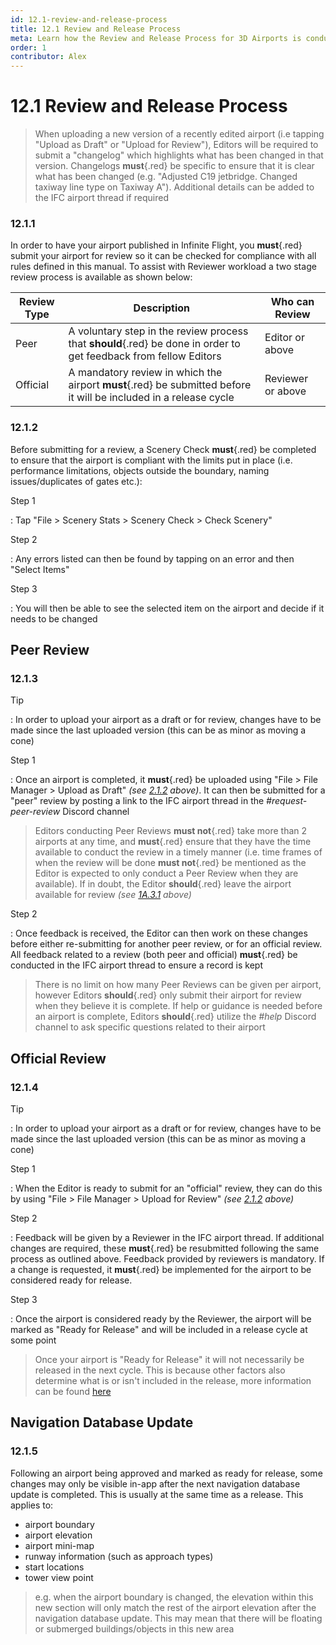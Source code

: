 ```yaml
---
id: 12.1-review-and-release-process
title: 12.1 Review and Release Process
meta: Learn how the Review and Release Process for 3D Airports is conducted within Infinite Flight.
order: 1
contributor: Alex
---
```




# 12.1 Review and Release Process



> When uploading a new version of a recently edited airport (i.e tapping "Upload as Draft" or "Upload for Review"), Editors will be required to submit a "changelog" which highlights what has been changed in that version. Changelogs **must**{.red} be specific to ensure that it is clear what has been changed (e.g. "Adjusted C19 jetbridge. Changed taxiway line type on Taxiway A"). Additional details can be added to the IFC airport thread if required 



### 12.1.1

In order to have your airport published in Infinite Flight, you **must**{.red} submit your airport for review so it can be checked for compliance with all rules defined in this manual. To assist with Reviewer workload a two stage review process is available as shown below:



| Review Type | Description                                                  | Who can Review    |
| ----------- | ------------------------------------------------------------ | ----------------- |
| Peer        | A voluntary step in the review process that **should**{.red} be done in order to get feedback from fellow Editors | Editor or above   |
| Official    | A mandatory review in which the airport **must**{.red} be submitted before it will be included in a release cycle | Reviewer or above |



### 12.1.2

Before submitting for a review, a Scenery Check **must**{.red} be completed to ensure that the airport is compliant with the limits put in place (i.e. performance limitations, objects outside the boundary, naming issues/duplicates of gates etc.):



Step 1

: Tap "File > Scenery Stats > Scenery Check > Check Scenery"



Step 2

: Any errors listed can then be found by tapping on an error and then "Select Items"



Step 3

: You will then be able to see the selected item on the airport and decide if it needs to be changed



## Peer Review 

### 12.1.3

Tip

: In order to upload your airport as a draft or for review, changes have to be made since the last uploaded version (this can be as minor as moving a cone)



Step 1

: Once an airport is completed, it **must**{.red} be uploaded using "File > File Manager > Upload as Draft" *(see [2.1.2](/guide/scenery-editor-manual/2.-user-interface/2.1-editor-screen#2.1.2) above)*. It can then be submitted for a "peer" review by posting a link to the IFC airport thread in the *#request-peer-review* Discord channel



> Editors conducting Peer Reviews **must not**{.red} take more than 2 airports at any time, and **must**{.red} ensure that they have the time available to conduct the review in a timely manner (i.e. time frames of when the review will be done **must not**{.red} be mentioned as the Editor is expected to only conduct a Peer Review when they are available). If in doubt, the Editor **should**{.red} leave the airport available for review *(see [1A.3.1](/guide/scenery-editor-manual/1a.-administration/1a.3-editor-rules#1a.3.1) above)*



Step 2

: Once feedback is received, the Editor can then work on these changes before either re-submitting for another peer review, or for an official review. All feedback related to a review (both peer and official) **must**{.red} be conducted in the IFC airport thread to ensure a record is kept



> There is no limit on how many Peer Reviews can be given per airport, however Editors **should**{.red} only submit their airport for review when they believe it is complete. If help or guidance is needed before an airport is complete, Editors **should**{.red} utilize the *#help* Discord channel to ask specific questions related to their airport



## Official Review

### 12.1.4

Tip

: In order to upload your airport as a draft or for review, changes have to be made since the last uploaded version (this can be as minor as moving a cone)



Step 1

: When the Editor is ready to submit for an "official" review, they can do this by using "File > File Manager > Upload for Review" *(see [2.1.2](/guide/scenery-editor-manual/2.-user-interface/2.1-editor-screen#2.1.2) above)*



Step 2

: Feedback will be given by a Reviewer in the IFC airport thread. If additional changes are required, these **must**{.red} be resubmitted following the same process as outlined above. Feedback provided by reviewers is mandatory. If a change is requested, it **must**{.red} be implemented for the airport to be considered ready for release.



Step 3

: Once the airport is considered ready by the Reviewer, the airport will be marked as "Ready for Release" and will be included in a release cycle at some point



> Once your airport is "Ready for Release" it will not necessarily be released in the next cycle. This is because other factors also determine what is or isn't included in the release, more information can be found [here](https://community.infiniteflight.com/t/airport-releases/653276)



## Navigation Database Update

### 12.1.5

Following an airport being approved and marked as ready for release, some changes may only be visible in-app after the next navigation database update is completed. This is usually at the same time as a release. This applies to:



- airport boundary
- airport elevation
- airport mini-map
- runway information (such as approach types)
- start locations
- tower view point



> e.g. when the airport boundary is changed, the elevation within this new section will only match the rest of the airport elevation after the navigation database update. This may mean that there will be floating or submerged buildings/objects in this new area
